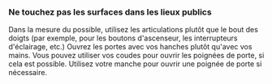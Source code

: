 ### Ne touchez pas les surfaces dans les lieux publics
 
Dans la mesure du possible, utilisez les articulations plutôt que le bout des doigts (par exemple, pour les boutons d'ascenseur, les interrupteurs d'éclairage, etc.) Ouvrez les portes avec vos hanches plutôt qu'avec vos mains. Vous pouvez utiliser vos coudes pour ouvrir les poignées de porte, si cela est possible. Utilisez votre manche pour ouvrir une poignée de porte si nécessaire.
